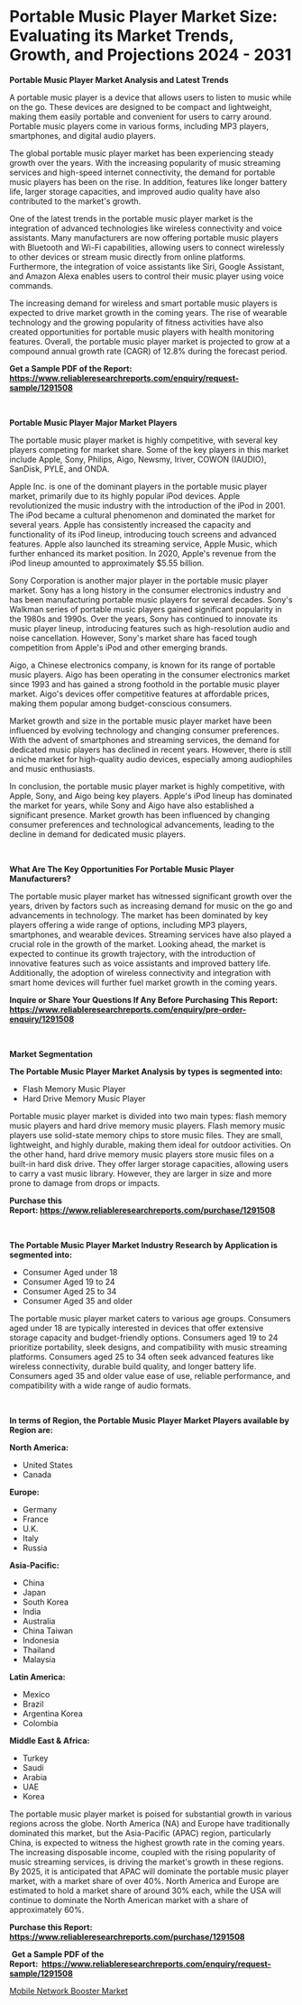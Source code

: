 <p><h1>Portable Music Player Market Size: Evaluating its Market Trends, Growth, and Projections 2024 - 2031</h1></p><p><strong>Portable Music Player Market Analysis and Latest Trends</strong></p>
<p><p>A portable music player is a device that allows users to listen to music while on the go. These devices are designed to be compact and lightweight, making them easily portable and convenient for users to carry around. Portable music players come in various forms, including MP3 players, smartphones, and digital audio players.</p><p>The global portable music player market has been experiencing steady growth over the years. With the increasing popularity of music streaming services and high-speed internet connectivity, the demand for portable music players has been on the rise. In addition, features like longer battery life, larger storage capacities, and improved audio quality have also contributed to the market's growth.</p><p>One of the latest trends in the portable music player market is the integration of advanced technologies like wireless connectivity and voice assistants. Many manufacturers are now offering portable music players with Bluetooth and Wi-Fi capabilities, allowing users to connect wirelessly to other devices or stream music directly from online platforms. Furthermore, the integration of voice assistants like Siri, Google Assistant, and Amazon Alexa enables users to control their music player using voice commands.</p><p>The increasing demand for wireless and smart portable music players is expected to drive market growth in the coming years. The rise of wearable technology and the growing popularity of fitness activities have also created opportunities for portable music players with health monitoring features. Overall, the portable music player market is projected to grow at a compound annual growth rate (CAGR) of 12.8% during the forecast period.</p></p>
<p><strong>Get a Sample PDF of the Report:&nbsp; <a href="https://www.reliableresearchreports.com/enquiry/request-sample/1291508">https://www.reliableresearchreports.com/enquiry/request-sample/1291508</a></strong></p>
<p>&nbsp;</p>
<p><strong>Portable Music Player Major Market Players</strong></p>
<p><p>The portable music player market is highly competitive, with several key players competing for market share. Some of the key players in this market include Apple, Sony, Philips, Aigo, Newsmy, Iriver, COWON (IAUDIO), SanDisk, PYLE, and ONDA.</p><p>Apple Inc. is one of the dominant players in the portable music player market, primarily due to its highly popular iPod devices. Apple revolutionized the music industry with the introduction of the iPod in 2001. The iPod became a cultural phenomenon and dominated the market for several years. Apple has consistently increased the capacity and functionality of its iPod lineup, introducing touch screens and advanced features. Apple also launched its streaming service, Apple Music, which further enhanced its market position. In 2020, Apple's revenue from the iPod lineup amounted to approximately $5.55 billion.</p><p>Sony Corporation is another major player in the portable music player market. Sony has a long history in the consumer electronics industry and has been manufacturing portable music players for several decades. Sony's Walkman series of portable music players gained significant popularity in the 1980s and 1990s. Over the years, Sony has continued to innovate its music player lineup, introducing features such as high-resolution audio and noise cancellation. However, Sony's market share has faced tough competition from Apple's iPod and other emerging brands.</p><p>Aigo, a Chinese electronics company, is known for its range of portable music players. Aigo has been operating in the consumer electronics market since 1993 and has gained a strong foothold in the portable music player market. Aigo's devices offer competitive features at affordable prices, making them popular among budget-conscious consumers.</p><p>Market growth and size in the portable music player market have been influenced by evolving technology and changing consumer preferences. With the advent of smartphones and streaming services, the demand for dedicated music players has declined in recent years. However, there is still a niche market for high-quality audio devices, especially among audiophiles and music enthusiasts.</p><p>In conclusion, the portable music player market is highly competitive, with Apple, Sony, and Aigo being key players. Apple's iPod lineup has dominated the market for years, while Sony and Aigo have also established a significant presence. Market growth has been influenced by changing consumer preferences and technological advancements, leading to the decline in demand for dedicated music players.</p></p>
<p>&nbsp;</p>
<p><strong>What Are The Key Opportunities For Portable Music Player Manufacturers?</strong></p>
<p><p>The portable music player market has witnessed significant growth over the years, driven by factors such as increasing demand for music on the go and advancements in technology. The market has been dominated by key players offering a wide range of options, including MP3 players, smartphones, and wearable devices. Streaming services have also played a crucial role in the growth of the market. Looking ahead, the market is expected to continue its growth trajectory, with the introduction of innovative features such as voice assistants and improved battery life. Additionally, the adoption of wireless connectivity and integration with smart home devices will further fuel market growth in the coming years.</p></p>
<p><strong>Inquire or Share Your Questions If Any Before Purchasing This Report: <a href="https://www.reliableresearchreports.com/enquiry/pre-order-enquiry/1291508">https://www.reliableresearchreports.com/enquiry/pre-order-enquiry/1291508</a></strong></p>
<p>&nbsp;</p>
<p><strong>Market Segmentation</strong></p>
<p><strong>The Portable Music Player Market Analysis by types is segmented into:</strong></p>
<p><ul><li>Flash Memory Music Player</li><li>Hard Drive Memory Music Player</li></ul></p>
<p><p>Portable music player market is divided into two main types: flash memory music players and hard drive memory music players. Flash memory music players use solid-state memory chips to store music files. They are small, lightweight, and highly durable, making them ideal for outdoor activities. On the other hand, hard drive memory music players store music files on a built-in hard disk drive. They offer larger storage capacities, allowing users to carry a vast music library. However, they are larger in size and more prone to damage from drops or impacts.</p></p>
<p><strong>Purchase this Report:&nbsp;<a href="https://www.reliableresearchreports.com/purchase/1291508">https://www.reliableresearchreports.com/purchase/1291508</a></strong></p>
<p>&nbsp;</p>
<p><strong>The Portable Music Player Market Industry Research by Application is segmented into:</strong></p>
<p><ul><li>Consumer Aged under 18</li><li>Consumer Aged 19 to 24</li><li>Consumer Aged 25 to 34</li><li>Consumer Aged 35 and older</li></ul></p>
<p><p>The portable music player market caters to various age groups. Consumers aged under 18 are typically interested in devices that offer extensive storage capacity and budget-friendly options. Consumers aged 19 to 24 prioritize portability, sleek designs, and compatibility with music streaming platforms. Consumers aged 25 to 34 often seek advanced features like wireless connectivity, durable build quality, and longer battery life. Consumers aged 35 and older value ease of use, reliable performance, and compatibility with a wide range of audio formats.</p></p>
<p>&nbsp;</p>
<p><strong>In terms of Region, the Portable Music Player Market Players available by Region are:</strong></p>
<p>
    <p> <strong> North America: </strong>
        <ul>
            <li>United States</li>
            <li>Canada</li>
        </ul>
        </p> 
    <p> <strong> Europe: </strong>
        <ul>
            <li>Germany</li>
            <li>France</li>
            <li>U.K.</li>
            <li>Italy</li>
            <li>Russia</li>
        </ul>
        </p> 
    <p> <strong> Asia-Pacific: </strong>
        <ul>
            <li>China</li>
            <li>Japan</li>
            <li>South Korea</li>
            <li>India</li>
            <li>Australia</li>
            <li>China Taiwan</li>
            <li>Indonesia</li>
            <li>Thailand</li>
            <li>Malaysia</li>
        </ul>
        </p> 
    <p> <strong> Latin America: </strong>
        <ul>
            <li>Mexico</li>
            <li>Brazil</li>
            <li>Argentina Korea</li>
            <li>Colombia</li>
        </ul>
        </p> 
    <p> <strong> Middle East & Africa: </strong>
        <ul>
            <li>Turkey</li>
            <li>Saudi</li>
            <li>Arabia</li>
            <li>UAE</li>
            <li>Korea</li>
        </ul>
    </p>
    </p>
<p><p>The portable music player market is poised for substantial growth in various regions across the globe. North America (NA) and Europe have traditionally dominated this market, but the Asia-Pacific (APAC) region, particularly China, is expected to witness the highest growth rate in the coming years. The increasing disposable income, coupled with the rising popularity of music streaming services, is driving the market's growth in these regions. By 2025, it is anticipated that APAC will dominate the portable music player market, with a market share of over 40%. North America and Europe are estimated to hold a market share of around 30% each, while the USA will continue to dominate the North American market with a share of approximately 60%.</p></p>
<p><strong>Purchase this Report: <a href="https://www.reliableresearchreports.com/purchase/1291508">https://www.reliableresearchreports.com/purchase/1291508</a></strong></p>
<p>&nbsp;<strong>Get a Sample PDF of the Report:&nbsp;&nbsp;<a href="https://www.reliableresearchreports.com/enquiry/request-sample/1291508">https://www.reliableresearchreports.com/enquiry/request-sample/1291508</a></strong></p>
<p><strong></strong></p>
<p><p><a href="https://github.com/RickHolmes3/Market-Research-Report-List-2/blob/main/mobile-network-booster-market.md">Mobile Network Booster Market</a></p></p>